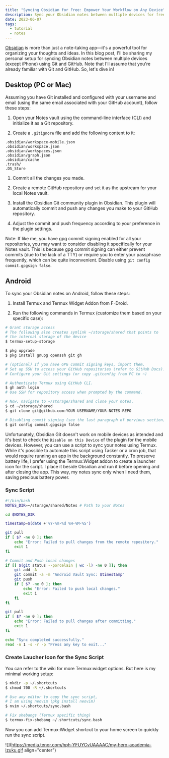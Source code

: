 ```yaml
---
title: "Syncing Obsidian for Free: Empower Your Workflow on Any Device"
description: Sync your Obsidian notes between multiple devices for free using Git and GitHub
date: 2023-06-07
tags: 
  - tutorial
  - notes
---
```


[Obsidian](https://obsidian.md/) is more than just a note-taking app—it's a powerful tool for organizing your thoughts and ideas. In this blog post, I'll be sharing my personal setup for syncing Obsidian notes between multiple devices (except iPhone) using Git and GitHub. Note that I'll assume that you're already familiar with Git and GitHub. So, let's dive in!

## Desktop (PC or Mac)

Assuming you have Git installed and configured with your username and email (using the same email associated with your GitHub account), follow these steps:

1. Open your Notes vault using the command-line interface (CLI) and initialize it as a Git repository.
    
2. Create a `.gitignore` file and add the following content to it:
    

```plaintext
.obsidian/workspace-mobile.json
.obsidian/workspace.json
.obsidian/workspaces.json
.obsidian/graph.json
.obsidian/cache
.trash/
.DS_Store
```

1. Commit all the changes you made.
    
2. Create a remote GitHub repository and set it as the upstream for your local Notes vault.
    
3. Install the Obsidian Git community plugin in Obsidian. This plugin will automatically commit and push any changes you make to your GitHub repository.
    
4. Adjust the commit and push frequency according to your preference in the plugin settings.
    

Note: If like me, you have gpg commit signing enabled for all your repositories, you may want to consider disabling it specifically for your Notes vault. This is because gpg commit signing can either prevent commits (due to the lack of a TTY) or require you to enter your passphrase frequently, which can be quite inconvenient. Disable using `git config commit.gpgsign false`.

## Android

To sync your Obsidian notes on Android, follow these steps:

1. Install Termux and Termux Widget Addon from F-Droid.
    
2. Run the following commands in Termux (customize them based on your specific case):
    

```bash
# Grant storage access
# The following also creates symlink ~/storage/shared that points to
# the internal storage of the device
$ termux-setup-storage

$ pkg upgrade
$ pkg install gnupg openssh git gh

# (optional) If you have GPG commit signing keys, import them.
# Set up SSH to access your GitHub repositories (refer to GitHub Docs).
# Configure your Git settings (or copy .gitconfig from PC to ~)

# Authenticate Termux using GitHub CLI.
$ gh auth login
# Use SSH for repository access when prompted by the command.

# Now, navigate to ~/storage/shared and clone your notes.
$ cd ~/storage/shared
$ git clone git@github.com:YOUR-USERNAME/YOUR-NOTES-REPO

# Disabling commit signing (see the last paragraph of pervious section)
$ git config commit.gpgsign false
```

Unfortunately, Obsidian Git doesn't work on mobile devices as intended and it's best to check the `Disable on this Device` of the plugin for the mobile devices. However, you can use a script to sync your notes using Termux. While it's possible to automate this script using Tasker or a cron job, that would require running an app in the background constantly. To preserve battery life, I prefer using the Termux:Widget addon to create a launcher icon for the script. I place it beside Obsidian and run it before opening and after closing the app. This way, my notes sync only when I need them, saving precious battery power.

### Sync Script

```bash
#!/bin/bash
NOTES_DIR=~/storage/shared/Notes # Path to your Notes

cd $NOTES_DIR

timestamp=$(date +'%Y-%m-%d %H-%M-%S')

git pull
if [ $? -ne 0 ]; then
    echo "Error: Failed to pull changes from the remote repository."
    exit 1
fi

# Commit and Push local changes
if [[ $(git status --porcelain | wc -l) -ne 0 ]]; then
    git add -A
    git commit -a -m "Android Vault Sync: $timestamp"
    git push
    if [ $? -ne 0 ]; then
        echo "Error: Failed to push local changes."
        exit 1
    fi
fi

git pull
if [ $? -ne 0 ]; then
    echo "Error: Failed to pull changes after committing."
    exit 1
fi

echo "Sync completed successfully."
read -n 1 -s -r -p "Press any key to exit..."
```

### Create Laucher Icon for the Sync Script

You can refer to the wiki for more Termux:widget options. But here is my minimal working setup:

```bash
$ mkdir -p ~/.shortcuts
$ chmod 700 -R ~/.shortcuts

# Use any editor to copy the sync script,
# I am using neovim (pkg install neovim)
$ nvim ~/.shortcuts/sync.bash

# Fix shebangs (Termux specific thing)
$ termux-fix-shebang ~/.shortcuts/sync.bash
```

Now you can add Termux:Widget shortcut to your home screen to quickly run the sync script.

![](https://media.tenor.com/hph-YFUYCvUAAAAC/my-hero-academia-izuku.gif align="center")